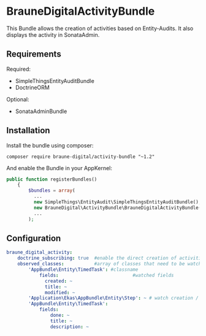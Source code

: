 # BrauneDigitalActivityBundle
This Bundle allows the creation of activities based on Entity-Audits.
It also displays the activity in SonataAdmin.

## Requirements
Required:  
* SimpleThingsEntityAuditBundle
* DoctrineORM
  
Optional:
* SonataAdminBundle  
  
## Installation
Install the bundle using composer:  
```
composer require braune-digital/activity-bundle "~1.2"
```  

And enable the Bundle in your AppKernel:

```php
public function registerBundles()
    {
        $bundles = array(
          ...
          new SimpleThings\EntityAudit\SimpleThingsEntityAuditBundle(),
          new BrauneDigital\ActivityBundle\BrauneDigitalActivityBundle(),
          ...
        );
```
## Configuration
```yaml
braune_digital_activity:
    doctrine_subscribing: true  #enable the direct creation of activities
    observed_classes:           #array of classes that need to be watched
        'AppBundle\Entity\TimedTask': #classname
            fields:                           #watched fields
              created: ~
              title: ~
              modified: ~
        'Application\Ekas\AppBundle\Entity\Step': ~ # watch creation / deletion only
        'AppBundle\Entity\TimedTask':
            fields:
                done: ~
                title: ~
                description: ~
```
